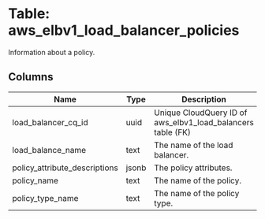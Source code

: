
# Table: aws_elbv1_load_balancer_policies
Information about a policy.
## Columns
| Name        | Type           | Description  |
| ------------- | ------------- | -----  |
|load_balancer_cq_id|uuid|Unique CloudQuery ID of aws_elbv1_load_balancers table (FK)|
|load_balance_name|text|The name of the load balancer.|
|policy_attribute_descriptions|jsonb|The policy attributes.|
|policy_name|text|The name of the policy.|
|policy_type_name|text|The name of the policy type.|
